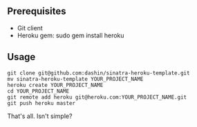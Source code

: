 Prerequisites
-------------

 * Git client
 * Heroku gem: sudo gem install heroku

Usage
-----


    git clone git@github.com:dashin/sinatra-heroku-template.git
    mv sinatra-heroku-template YOUR_PROJECT_NAME
    heroku create YOUR_PROJECT_NAME
    cd YOUR_PROJECT_NAME
    git remote add heroku git@heroku.com:YOUR_PROJECT_NAME.git
    git push heroku master


That's all. Isn't simple?